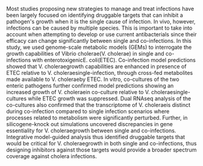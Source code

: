 Most studies proposing new strategies to manage and treat infections have been largely focused on identifying druggable targets that can inhibit a pathogen's growth when it is the single cause of infection. In vivo, however, infections can be caused by multiple species. This is important to take into account when attempting to develop or use current antibacterials since their efficacy can change significantly between single and co-infections. In this study, we used genome-scale metabolic models (GEMs) to interrogate the growth capabilities of Vibrio cholerae(V. cholerae) in single and co-infections with enterotoxigenicE. coli(ETEC). Co-infection model predictions showed that V. choleraegrowth capabilities are enhanced in presence of ETEC relative to V. choleraesingle-infection, through cross-fed metabolites made available to V. choleraeby ETEC. In vitro, co-cultures of the two enteric pathogens further confirmed model predictions showing an increased growth of V. choleraein co-culture relative to V. choleraesingle-cultures while ETEC growth was suppressed. Dual RNAseq analysis of the co-cultures also confirmed that the transcriptome of V. choleraeis distinct during co-infection compared to single infection scenarios where processes related to metabolism were significantly perturbed. Further, in silicogene-knock out simulations uncovered discrepancies in gene essentiality for V. choleraegrowth between single and co-infections. Integrative model-guided analysis thus identified druggable targets that would be critical for V. choleraegrowth in both single and co-infections, thus designing inhibitors against those targets would provide a broader spectrum coverage against cholera infections.
